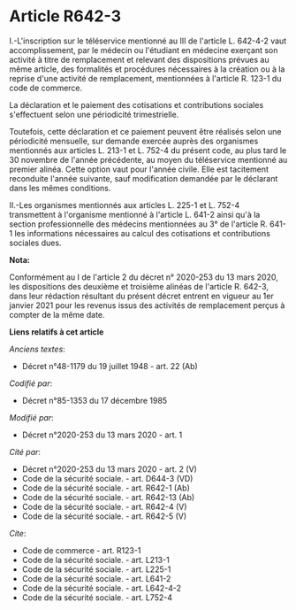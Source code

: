 # Article R642-3

I.-L'inscription sur le téléservice mentionné au III de l'article L. 642-4-2 vaut accomplissement, par le médecin ou
l'étudiant en médecine exerçant son activité à titre de remplacement et relevant des dispositions prévues au même article,
des formalités et procédures nécessaires à la création ou à la reprise d'une activité de remplacement, mentionnées à
l'article R. 123-1 du code de commerce. 

La déclaration et le paiement des cotisations et contributions sociales s'effectuent selon une périodicité trimestrielle. 

Toutefois, cette déclaration et ce paiement peuvent être réalisés selon une périodicité mensuelle, sur demande exercée auprès
des organismes mentionnés aux articles L. 213-1 et L. 752-4 du présent code, au plus tard le 30 novembre de l'année
précédente, au moyen du téléservice mentionné au premier alinéa. Cette option vaut pour l'année civile. Elle est tacitement
reconduite l'année suivante, sauf modification demandée par le déclarant dans les mêmes conditions. 

II.-Les organismes mentionnés aux articles L. 225-1 et L. 752-4 transmettent à l'organisme mentionné à l'article L. 641-2
ainsi qu'à la section professionnelle des médecins mentionnées au 3° de l'article R. 641-1 les informations nécessaires au
calcul des cotisations et contributions sociales dues.

**Nota:**

Conformément au I de l'article 2 du décret n° 2020-253 du 13 mars 2020, les dispositions des deuxième et troisième alinéas de
l'article R. 642-3, dans leur rédaction résultant du présent décret entrent en vigueur au 1er janvier 2021 pour les revenus
issus des activités de remplacement perçus à compter de la même date.

**Liens relatifs à cet article**

_Anciens textes_:

  - Décret n°48-1179 du 19 juillet 1948 - art. 22 (Ab)

_Codifié par_:

  - Décret n°85-1353 du 17 décembre 1985

_Modifié par_:

  - Décret n°2020-253 du 13 mars 2020 - art. 1

_Cité par_:

  - Décret n°2020-253 du 13 mars 2020 - art. 2 (V)
  - Code de la sécurité sociale. - art. D644-3 (VD)
  - Code de la sécurité sociale. - art. R642-1 (Ab)
  - Code de la sécurité sociale. - art. R642-13 (Ab)
  - Code de la sécurité sociale. - art. R642-4 (V)
  - Code de la sécurité sociale. - art. R642-5 (V)

_Cite_:

  - Code de commerce - art. R123-1
  - Code de la sécurité sociale. - art. L213-1
  - Code de la sécurité sociale. - art. L225-1
  - Code de la sécurité sociale. - art. L641-2
  - Code de la sécurité sociale. - art. L642-4-2
  - Code de la sécurité sociale. - art. L752-4
